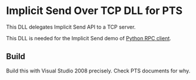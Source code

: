 # Implicit Send Over TCP DLL for PTS

This DLL delegates Implicit Send API to a TCP server.

This DLL is needed for the Implicit Send demo of [Python RPC client](https://github.com/ingchips/pyblerpcclient).

## Build

Build this with Visual Studio 2008 precisely. Check PTS documents for why.
